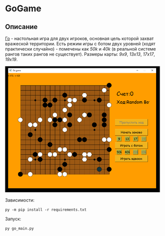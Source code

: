# GoGame

## Описание

[Го](https://en.wikipedia.org/wiki/Go_(game)) - настольная игра для двух игроков, основная цель которой захват вражеской территории. Есть режим игры с ботом двух уровней (ходят практически случайно) - помечены как _50k_ и _40k_ (в реальной системе рангов таких рангов не существует). Размеры карты: _9х9_, _13х13_, _17х17_, _19х19_.

![Review](ReadMe/Preview.PNG)

Зависимости:

    py -m pip install -r requirements.txt

Запуск:

    py go_main.py 
  
